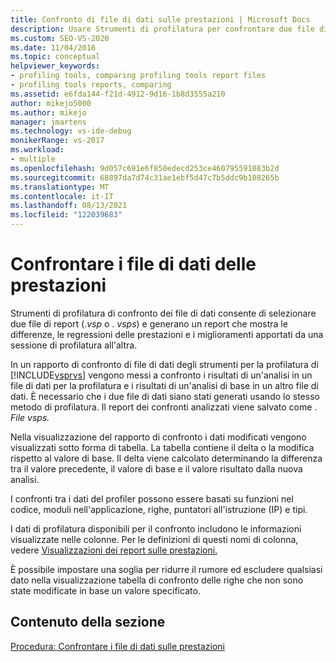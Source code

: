 ```yaml
---
title: Confronto di file di dati sulle prestazioni | Microsoft Docs
description: Usare Strumenti di profilatura per confrontare due file di report (con estensione vsp o vsps). Il confronto mostra differenze, regressioni delle prestazioni e miglioramenti.
ms.custom: SEO-VS-2020
ms.date: 11/04/2016
ms.topic: conceptual
helpviewer_keywords:
- profiling tools, comparing profiling tools report files
- profiling tools reports, comparing
ms.assetid: e6fda144-f21d-4912-9d16-1b8d3555a210
author: mikejo5000
ms.author: mikejo
manager: jmartens
ms.technology: vs-ide-debug
monikerRange: vs-2017
ms.workload:
- multiple
ms.openlocfilehash: 9d057c691e6f850edecd253ce460795591083b2d
ms.sourcegitcommit: 68897da7d74c31ae1ebf5d47c7b5ddc9b108265b
ms.translationtype: MT
ms.contentlocale: it-IT
ms.lasthandoff: 08/13/2021
ms.locfileid: "122039683"
---
```

# <a name="compare-performance-data-files"></a>Confrontare i file di dati delle prestazioni

Strumenti di profilatura di confronto dei file di dati consente di selezionare due file di report (.*vsp* o . *vsps*) e generano un report che mostra le differenze, le regressioni delle prestazioni e i miglioramenti apportati da una sessione di profilatura all'altra.

In un rapporto di confronto di file di dati degli strumenti per la profilatura di [!INCLUDE[vsprvs](../code-quality/includes/vsprvs_md.md)] vengono messi a confronto i risultati di un'analisi in un file di dati per la profilatura e i risultati di un'analisi di base in un altro file di dati. È necessario che i due file di dati siano stati generati usando lo stesso metodo di profilatura. Il report dei confronti analizzati viene salvato come . *File vsps.*

Nella visualizzazione del rapporto di confronto i dati modificati vengono visualizzati sotto forma di tabella. La tabella contiene il delta o la modifica rispetto al valore di base. Il delta viene calcolato determinando la differenza tra il valore precedente, il valore di base e il valore risultato dalla nuova analisi.

I confronti tra i dati del profiler possono essere basati su funzioni nel codice, moduli nell'applicazione, righe, puntatori all'istruzione (IP) e tipi.

I dati di profilatura disponibili per il confronto includono le informazioni visualizzate nelle colonne. Per le definizioni di questi nomi di colonna, vedere [Visualizzazioni dei report sulle prestazioni.](../profiling/performance-report-views.md)

È possibile impostare una soglia per ridurre il rumore ed escludere qualsiasi dato nella visualizzazione tabella di confronto delle righe che non sono state modificate in base un valore specificato.

## <a name="in-this-section"></a>Contenuto della sezione

[Procedura: Confrontare i file di dati sulle prestazioni](../profiling/how-to-compare-performance-data-files.md)

